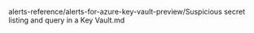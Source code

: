alerts-reference/alerts-for-azure-key-vault-preview/Suspicious secret listing and query in a Key Vault.md